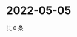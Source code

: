 # 2022-05-05

共 0 条

<!-- BEGIN WEIBO -->
<!-- 最后更新时间 Thu May 05 2022 06:16:33 GMT+0800 (China Standard Time) -->

<!-- END WEIBO -->

